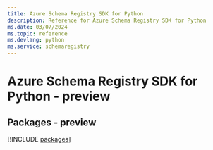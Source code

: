 ```yaml
---
title: Azure Schema Registry SDK for Python
description: Reference for Azure Schema Registry SDK for Python
ms.date: 03/07/2024
ms.topic: reference
ms.devlang: python
ms.service: schemaregistry
---
```

# Azure Schema Registry SDK for Python - preview
## Packages - preview
[!INCLUDE [packages](schema-registry-index.md)]